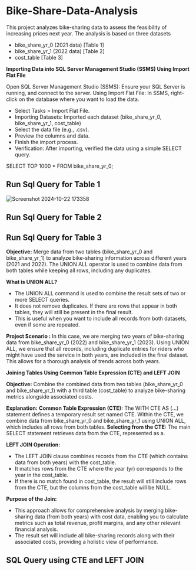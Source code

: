 # Bike-Share-Data-Analysis
This project analyzes bike-sharing data to assess the feasibility of increasing prices next year. The analysis is based on three datasets
- bike_share_yr_0 (2021 data) [Table 1]
- bike_share_yr_1 (2022 data) [Table 2]
- cost_table [Table 3]

**Importing Data into SQL Server Management Studio (SSMS) Using Import Flat File**

Open SQL Server Management Studio (SSMS): Ensure your SQL Server is running, and connect to the server.
Using Import Flat File: In SSMS, right-click on the database where you want to load the data.
- Select Tasks > Import Flat File.
- Importing Datasets: Imported each dataset (bike_share_yr_0, bike_share_yr_1, cost_table) 
- Select the data file (e.g., .csv).
- Preview the columns and data.
- Finish the import process.
- Verification: After importing, verified the data using a simple SELECT query.

SELECT TOP 1000 * FROM bike_share_yr_0;

## Run Sql Query for Table 1

![Screenshot 2024-10-22 173358](https://github.com/user-attachments/assets/547921af-ed54-4248-9e06-7b2405758892)

## Run Sql Query for Table 2

## Run Sql Query for Table 3

**Objective:** 
Merge data from two tables (bike_share_yr_0 and bike_share_yr_1) to analyze bike-sharing information across different years (2021 and 2022). The UNION ALL operator is used to combine data from both tables while keeping all rows, including any duplicates.

**What is UNION ALL?**
- The UNION ALL command is used to combine the result sets of two or more SELECT queries.
- It does not remove duplicates. If there are rows that appear in both tables, they will still be present in the final result.
- This is useful when you want to include all records from both datasets, even if some are repeated.

**Project Scenario :**
In this case, we are merging two years of bike-sharing data from bike_share_yr_0 (2022) and bike_share_yr_1 (2023). Using UNION ALL, we ensure that all records, including duplicate entries for riders who might have used the service in both years, are included in the final dataset. This allows for a thorough analysis of trends across both years.

**Joining Tables Using Common Table Expression (CTE) and LEFT JOIN**

**Objective:** Combine the combined data from two tables (bike_share_yr_0 and bike_share_yr_1) with a third table (cost_table) to analyze bike-sharing metrics alongside associated costs.

**Explanation:**
**Common Table Expression (CTE):**
The WITH CTE AS (...) statement defines a temporary result set named CTE.
Within the CTE, we combine data from bike_share_yr_0 and bike_share_yr_1 using UNION ALL, which includes all rows from both tables.
**Selecting from the CTE:**
The main SELECT statement retrieves data from the CTE, represented as a.

**LEFT JOIN Operation:**
- The LEFT JOIN clause combines records from the CTE (which contains data from both years) with the cost_table.
- It matches rows from the CTE where the year (yr) corresponds to the year in the cost_table.
- If there is no match found in cost_table, the result will still include rows from the CTE, but the columns from the cost_table will be NULL.

**Purpose of the Join:**
- This approach allows for comprehensive analysis by merging bike-sharing data (from both years) with cost data, enabling you to calculate metrics such as total revenue, profit margins, and any other relevant financial analysis.
- The result set will include all bike-sharing records along with their associated costs, providing a holistic view of performance.

## SQL Query using CTE and LEFT JOIN







